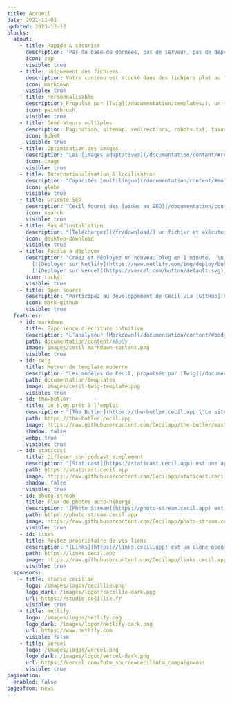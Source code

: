 ```yaml
---
title: Accueil
date: 2021-11-01
updated: 2023-12-12
blocks:
  about:
    - title: Rapide & sécurisé
      description: 'Pas de base de données, pas de serveur, pas de dépendance : performance et sécurité.'
      icon: zap
      visible: true
    - title: Uniquement des fichiers
      description: Votre contenu est stocké dans des fichiers plat au format [Markdown](/documentation/content/#body) avec un [front matter](/documentation/content/#front-matter).
      icon: markdown
      visible: true
    - title: Personnalisable
      description: Propulsé par [Twig](/documentation/templates/), un moteur de template flexible, et supporte les [themes](https://github.com/Cecilapp?q=theme#org-repositories).
      icon: paintbrush
      visible: true
    - title: Générateurs multiples
      description: Pagination, sitemap, redirections, robots.txt, taxonomies, RSS sont générés automatiquement.
      icon: hubot
      visible: true
    - title: Optimisation des images
      description: "Les [images adaptatives](/documentation/content/#responsive) sont générées automatiquement, convertiss en [WebP](/documentation/content/#webp) et [compressées](/documentation/configuration/#assets) afin de réduire le temps de chargement."
      icon: image
      visible: true
    - title: Internationalisation & localisation
      description: "Capacités [multilingue](/documentation/content/#multilingual) avec localisation des contenus et traduction de templates."
      icon: globe
      visible: true
    - title: Orienté SEO
      description: "Cecil fourni des [aides au SEO](/documentation/configuration/#metatags) en générant les meta éléments Open Graph, les données structurées et plus encore."
      icon: search
      visible: true
    - title: Pas d’installation
      description: "[Téléchargez](/fr/download/) un fichier et exécutez le avec PHP."
      icon: desktop-download
      visible: true
    - title: Facile à déployer
      description: "Créez et déployez un nouveau blog en 1 minute.  \n
        [![Déployer sur Netlify](https://www.netlify.com/img/deploy/button.svg)](/hosting/netlify/deploy/ \"Déployer sur Netlify\") 
        [![Déployer sur Vercel](https://vercel.com/button/default.svg)](/hosting/vercel/deploy/ \"Déployer sur Vercel\")"
      icon: rocket
      visible: true
    - title: Open source
      description: "Participez au développement de Cecil via [GitHub](https://github.com/Cecilapp/Cecil)."
      icon: mark-github
      visible: true
  features:
    - id: markdown
      title: Expérience d’écriture intuitive
      description: "L’analyseur [Markdown](/documentation/content/#body) de Cecil fournit un moyen simple d’écrire votre contenu. Il est facile à apprendre et facile à utiliser."
      path: documentation/content/#body
      image: images/cecil-markdown-content.png
      visible: true
    - id: twig
      title: Moteur de template moderne
      description: "Les modèles de Cecil, propulsés par [Twig](/documentation/templates/), offrent le moyen le plus simple de créer n’importe quel site web : blog, portfolio, e-commerce, etc."
      path: documentation/templates
      image: images/cecil-twig-template.png
      visible: true
    - id: the-butler
      title: Un blog prêt à l’emploi
      description: "[The Butler](https://the-butler.cecil.app \"Le site web de The Butler\") est un blog de démarrage prêt à l’emploi avec un [CMS](https://v1.netlifycms.org) convivial, propulsé par Cecil."
      path: https://the-butler.cecil.app
      image: https://raw.githubusercontent.com/Cecilapp/the-butler/master/assets/images/cecil-preview.png
      shadow: false
      webp: true
      visible: true
    - id: staticast
      title: Diffuser son podcast simplement
      description: "[Staticast](https://staticast.cecil.app) est une application Web progressive prête à l’emploi permettant de publier votre podcast, avec un flux RSS prêt pour les plateformes de syndication et un CMS convivial."
      path: https://staticast.cecil.app
      image: https://raw.githubusercontent.com/Cecilapp/staticast.cecil.app/main/assets/staticast-preview.png
      shadow: false
      visible: true
    - id: photo-stream
      title: Flux de photos auto-hébergé
      description: "[Photo Stream](https://photo-stream.cecil.app) est un site Web statique auto-hébergé pour vos photos, avec de très bonnes performances de chargement."
      path: https://photo-stream.cecil.app
      image: https://raw.githubusercontent.com/Cecilapp/photo-stream.cecil.app/main/assets/preview.png
      visible: true
    - id: links
      title: Restez propriétaire de vos liens
      description: "[Links](https://links.cecil.app) est un clone open source de Linktree motorisé par Cecil, Tailwind CSS et Font Awesome."
      path: https://links.cecil.app
      image: https://raw.githubusercontent.com/Cecilapp/links.cecil.app/main/assets/preview.png
      visible: true
  sponsors:
    - title: studio cecillie
      logo: /images/logos/cecillie.png
      logo_dark: /images/logos/cecillie-dark.png
      url: https://studio.cecillie.fr
      visible: true
    - title: Netlify
      logo: /images/logos/netlify.png
      logo_dark: /images/logos/netlify-dark.png
      url: https://www.netlify.com
      visible: false
    - title: Vercel
      logo: /images/logos/vercel.png
      logo_dark: /images/logos/vercel-dark.png
      url: https://vercel.com/?utm_source=cecil&utm_campaign=oss
      visible: true
pagination:
  enabled: false
pagesfrom: news
---
```

